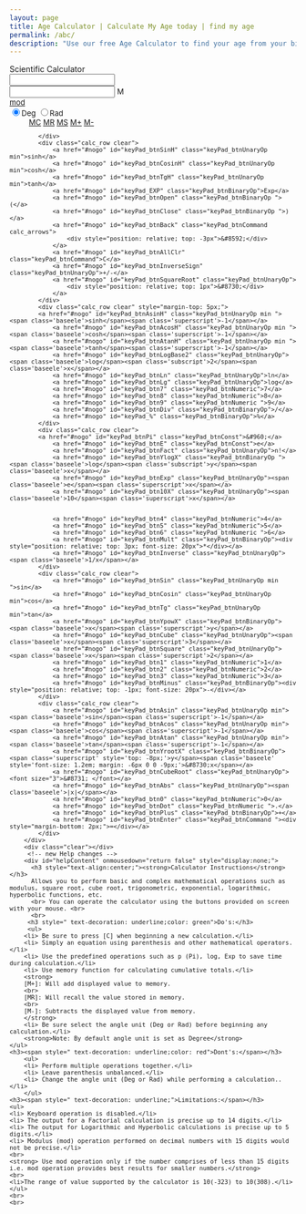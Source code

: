 ```yaml
---
layout: page
title: Age Calculator | Calculate My Age today | find my age
permalink: /abc/
description: "Use our free Age Calculator to find your age from your birth date or see the age difference in days. It's quick and easy to find your age today!"
---
```

<style type="text/css">
		*.unselectable {
		   -moz-user-select: -moz-none;
		   -khtml-user-select: none;
		   -webkit-user-select: none;

		   /*
			 Introduced in IE 10.
			 See http://ie.microsoft.com/testdrive/HTML5/msUserSelect/
		   */
		   -ms-user-select: none;
		   user-select: none;
		}
	</style>
<div id="keyPad" class="ui-widget-content calc_container">
    <!-- new Help changes -->
    <div id="helptopDiv">
	<span>Scientific Calculator</span>
	<div href="#nogo" id="keyPad_Help" class="help_back"></div>
	<div style="display:none;" href="#nogo" id="keyPad_Helpback" class="help_back"></div>
	</div>
     <!-- new Help changes -->
     <div class="calc_min" id="calc_min"></div>
     <!-- <div class="calc_max hide" id="calc_max"></div> -->
	 <div class="calc_close" id="closeButton"></div>
	 <!-- main content start here-->
	 <div id="mainContentArea">
		<input type="text" id="keyPad_UserInput1" class="keyPad_TextBox1" readonly />
		 <div class="text_container">
			<input type="text" id="keyPad_UserInput" class="keyPad_TextBox" maxlength="30" readonly />
			<span id="memory" class="memoryhide"><font size="2">M</span> 
		</div>
		<div class="clear"></div>
		<div class="left_sec">
			<div class="calc_row clear">
				<a href="#nogo" id="keyPad_btnMod" class="keyPad_btnBinaryOp" >mod</a>
				<div class="degree_radian">
					<input type="radio" name="degree_or_radian" value="deg" checked="checked">Deg</input>
					<input type="radio" name="degree_or_radian" value="rad">Rad</input>
				</div>
				<a href="#nogo" id="keyPad_btnPi" class="keyPad_btnConst" style="visibility:hidden;">&#960;</a>
				<a href="#nogo" id="keyPad_btnE" class="keyPad_btnConst" style="visibility:hidden;">e</a>
				<a href="#nogo" id="keyPad_btnE" class="keyPad_btnConst" style="visibility:hidden;">e</a>
				<a href="#nogo" id="keyPad_MC" class="keyPad_btnMemoryOp">MC</a>
				<a href="#nogo" id="keyPad_MR" class="keyPad_btnMemoryOp">MR</a>
				<a href="#nogo" id="keyPad_MS"	class="keyPad_btnMemoryOp">MS</a>
				<a href="#nogo" id="keyPad_M+"	class="keyPad_btnMemoryOp">M+</a>
				<a href="#nogo" id="keyPad_M-" class="keyPad_btnMemoryOp">M-</a>
                
			</div>
			<div class="calc_row clear">
			    <a href="#nogo" id="keyPad_btnSinH" class="keyPad_btnUnaryOp min">sinh</a>
				<a href="#nogo" id="keyPad_btnCosinH" class="keyPad_btnUnaryOp min">cosh</a>
				<a href="#nogo" id="keyPad_btnTgH" class="keyPad_btnUnaryOp min">tanh</a>
				<a href="#nogo" id="keyPad_EXP" class="keyPad_btnBinaryOp">Exp</a>
				<a href="#nogo" id="keyPad_btnOpen" class="keyPad_btnBinaryOp ">(</a>
				<a href="#nogo" id="keyPad_btnClose" class="keyPad_btnBinaryOp ">)</a>
				<a href="#nogo" id="keyPad_btnBack" class="keyPad_btnCommand calc_arrows">
					<div style="position: relative; top: -3px">&#8592;</div>
				</a>
				<a href="#nogo" id="keyPad_btnAllClr" class="keyPad_btnCommand">C</a>
				<a href="#nogo" id="keyPad_btnInverseSign" class="keyPad_btnUnaryOp">+/-</a>
				<a href="#nogo" id="keyPad_btnSquareRoot" class="keyPad_btnUnaryOp">
					<div style="position: relative; top: 1px">&#8730;</div>
				</a>
			</div>
			<div class="calc_row clear" style="margin-top: 5px;">
			<a href="#nogo" id="keyPad_btnAsinH" class="keyPad_btnUnaryOp min "><span class='baseele'>sinh</span><span class='superscript'>-1</span></a>
				<a href="#nogo" id="keyPad_btnAcosH" class="keyPad_btnUnaryOp min "><span class='baseele'>cosh</span><span class='superscript'>-1</span></a>
				<a href="#nogo" id="keyPad_btnAtanH" class="keyPad_btnUnaryOp min "><span class='baseele'>tanh</span><span class='superscript'>-1</span></a>
				<a href="#nogo" id="keyPad_btnLogBase2"	class="keyPad_btnUnaryOp"><span class='baseele'>log</span><span	class='subscript'>2</span><span class='baseele'>x</span></a>
				<a href="#nogo" id="keyPad_btnLn" class="keyPad_btnUnaryOp">ln</a>
				<a href="#nogo" id="keyPad_btnLg" class="keyPad_btnUnaryOp">log</a>			
				<a href="#nogo" id="keyPad_btn7" class="keyPad_btnNumeric">7</a>
				<a href="#nogo" id="keyPad_btn8" class="keyPad_btnNumeric">8</a>
				<a href="#nogo" id="keyPad_btn9" class="keyPad_btnNumeric ">9</a>
				<a href="#nogo" id="keyPad_btnDiv" class="keyPad_btnBinaryOp">/</a>
				<a href="#nogo" id="keyPad_%" class="keyPad_btnBinaryOp">%</a>
			</div>
			<div class="calc_row clear">
			<a href="#nogo" id="keyPad_btnPi" class="keyPad_btnConst">&#960;</a>
				<a href="#nogo" id="keyPad_btnE" class="keyPad_btnConst">e</a>
				<a href="#nogo" id="keyPad_btnFact" class="keyPad_btnUnaryOp">n!</a>
				<a href="#nogo" id="keyPad_btnYlogX" class="keyPad_btnBinaryOp "><span class='baseele'>log</span><span class='subscript'>y</span><span class='baseele'>x</span></a>
				<a href="#nogo" id="keyPad_btnExp" class="keyPad_btnUnaryOp"><span class='baseele'>e</span><span class='superscript'>x</span></a>
				<a href="#nogo" id="keyPad_btn10X" class="keyPad_btnUnaryOp"><span class='baseele'>10</span><span class='superscript'>x</span></a>
			
				
				<a href="#nogo" id="keyPad_btn4" class="keyPad_btnNumeric">4</a>
				<a href="#nogo" id="keyPad_btn5" class="keyPad_btnNumeric">5</a>
				<a href="#nogo" id="keyPad_btn6" class="keyPad_btnNumeric ">6</a>
				<a href="#nogo" id="keyPad_btnMult" class="keyPad_btnBinaryOp"><div style="position: relative; top: 3px; font-size: 20px">*</div></a>
				<a href="#nogo" id="keyPad_btnInverse" class="keyPad_btnUnaryOp"><span class='baseele'>1/x</span></a>
			</div>
			<div class="calc_row clear">
				<a href="#nogo" id="keyPad_btnSin" class="keyPad_btnUnaryOp min ">sin</a>
				<a href="#nogo" id="keyPad_btnCosin" class="keyPad_btnUnaryOp min">cos</a>
				<a href="#nogo" id="keyPad_btnTg" class="keyPad_btnUnaryOp min">tan</a>
				<a href="#nogo" id="keyPad_btnYpowX" class="keyPad_btnBinaryOp"><span class='baseele'>x</span><span class='superscript'>y</span></a>
				<a href="#nogo" id="keyPad_btnCube" class="keyPad_btnUnaryOp"><span	class='baseele'>x</span><span class='superscript'>3</span></a>
				<a href="#nogo" id="keyPad_btnSquare" class="keyPad_btnUnaryOp"><span class='baseele'>x</span><span class='superscript'>2</span></a>
				<a href="#nogo" id="keyPad_btn1" class="keyPad_btnNumeric">1</a>
				<a href="#nogo" id="keyPad_btn2" class="keyPad_btnNumeric">2</a>
				<a href="#nogo" id="keyPad_btn3" class="keyPad_btnNumeric">3</a>
				<a href="#nogo" id="keyPad_btnMinus" class="keyPad_btnBinaryOp"><div style="position: relative; top: -1px; font-size: 20px">-</div></a>
			</div>
			<div class="calc_row clear">
				<a href="#nogo" id="keyPad_btnAsin" class="keyPad_btnUnaryOp min"><span	class='baseele'>sin</span><span class='superscript'>-1</span></a>
				<a href="#nogo" id="keyPad_btnAcos" class="keyPad_btnUnaryOp min"><span class='baseele'>cos</span><span class='superscript'>-1</span></a>
				<a href="#nogo" id="keyPad_btnAtan" class="keyPad_btnUnaryOp min"><span class='baseele'>tan</span><span class='superscript'>-1</span></a>
				<a href="#nogo" id="keyPad_btnYrootX" class="keyPad_btnBinaryOp"><span class='superscript' style='top: -8px;'>y</span><span class='baseele' style='font-size: 1.2em; margin: -6px 0 0 -9px;'>&#8730;x</span></a>
				<a href="#nogo" id="keyPad_btnCubeRoot" class="keyPad_btnUnaryOp"><font	size="3">&#8731; </font></a>
				<a href="#nogo" id="keyPad_btnAbs" class="keyPad_btnUnaryOp"><span class='baseele'>|x|</span></a>
				<a href="#nogo" id="keyPad_btn0" class="keyPad_btnNumeric">0</a>
				<a href="#nogo" id="keyPad_btnDot" class="keyPad_btnNumeric ">.</a>
				<a href="#nogo" id="keyPad_btnPlus" class="keyPad_btnBinaryOp">+</a>
				<a href="#nogo" id="keyPad_btnEnter" class="keyPad_btnCommand "><div style="margin-bottom: 2px;">=</div></a>
			</div>
		</div>
		<div class="clear"></div>
         <!-- new Help changes -->
       	<div id="helpContent" onmousedown="return false" style="display:none;">
		  <h3 style="text-align:center;"><strong>Calculator Instructions</strong></h3>
		  Allows you to perform basic and complex mathematical operations such as modulus, square root, cube root, trigonometric, exponential, logarithmic, hyperbolic functions, etc. 
		  <br> You can operate the calculator using the buttons provided on screen with your mouse. <br>
		  <br>
		 <h3 style=" text-decoration: underline;color: green">Do's:</h3>
		 <ul>
		<li> Be sure to press [C] when beginning a new calculation.</li>	
		<li> Simply an equation using parenthesis and other mathematical operators.</li>
		<li> Use the predefined operations such as p (Pi), log, Exp to save time during calculation.</li>
		<li> Use memory function for calculating cumulative totals.</li>
		<strong>
		[M+]: Will add displayed value to memory.
		<br>
		[MR]: Will recall the value stored in memory.
		<br>
		[M-]: Subtracts the displayed value from memory.
		</strong>
		<li> Be sure select the angle unit (Deg or Rad) before beginning any calculation.</li>
		<strong>Note: By default angle unit is set as Degree</strong> 
	</ul>
 	<h3><span style=" text-decoration: underline;color: red">Dont's:</span></h3>
		<ul>
		<li> Perform multiple operations together.</li>
		<li> Leave parenthesis unbalanced.</li>
		<li> Change the angle unit (Deg or Rad) while performing a calculation..</li>
		</ul>
 	<h3><span style=" text-decoration: underline;">Limitations:</span></h3>
	<ul>
	<li> Keyboard operation is disabled.</li>
	<li> The output for a Factorial calculation is precise up to 14 digits.</li>
	<li> The output for Logarithmic and Hyperbolic calculations is precise up to 5 digits.</li>
	<li> Modulus (mod) operation performed on decimal numbers with 15 digits would not be precise.</li>
	<br>
	<strong> Use mod operation only if the number comprises of less than 15 digits i.e. mod operation provides best results for smaller numbers.</strong>
	<br>
	<li>The range of value supported by the calculator is 10(-323) to 10(308).</li>
	</ul>
	<br>
	<br>
</div>
         <!-- new Help changes -->
		 <!-- main content end here-->
	</div>
	</div>

<script src="{{ '/assets/js/age-calculator.js' | relative_url }}"></script>
    